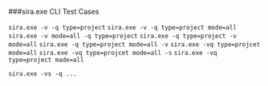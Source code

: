 ###sira.exe CLI Test Cases

`sira.exe -v -q type=project`
`sira.exe -v -q type=project mode=all`
`sira.exe -v mode=all -q type=project`
`sira.exe -q type=project -v mode=all`
`sira.exe -q type=project mode=all -v`
`sira.exe -vq type=projcet mode=all`
`sira.exe -vq type=projcet mode=all -s`
`sira.exe -vq type=project made=all`

`sira.exe -vs -q ...`